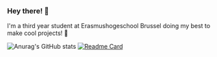 ### Hey there! 👋

I'm a third year student at Erasmushogeschool Brussel doing my best to make cool projects! 🚀

![Anurag's GitHub stats](https://github-readme-stats.vercel.app/api?username=Matthias-VdC&show_icons=true&theme=tokyonight)
[![Readme Card](https://github-readme-stats.vercel.app/api/pin/?username=Matthias-VdC&repo=iot-ai-werkstuk-matthias&show_icons=true&theme=tokyonight)](https://github.com/Matthias-VdC/iot-ai-werkstuk-matthias)
